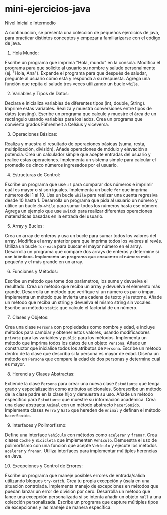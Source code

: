 # mini-ejercicios-java




Nivel Inicial e Intermedio


A continuación, se presenta una colección de pequeños ejercicios de java, para practicar distintos conceptos y empezar a familiarizarse con el código de java.


1. Hola Mundo:


Escribe un programa que imprima "Hola, mundo" en la consola.
Modifica el programa para que solicite al usuario su nombre y salude personalmente (ej. "Hola, Ana").
Expande el programa para que después de saludar, pregunte al usuario cómo está y responda a su respuesta.
Agrega una función que repita el saludo tres veces utilizando un bucle `while`.


2. Variables y Tipos de Datos:


Declara e inicializa variables de diferentes tipos (int, double, String).
Imprime estas variables.
Realiza y muestra conversiones entre tipos de datos (casting).
Escribe un programa que calcule y muestre el área de un rectángulo usando variables para los lados.
Crea un programa que convierta grados Fahrenheit a Celsius y viceversa.


3. Operaciones Básicas:


Realiza y muestra el resultado de operaciones básicas (suma, resta, multiplicación, división).
Añade operaciones de módulo y elevación a potencia.
Crea un calculador simple que acepte entradas del usuario y realice estas operaciones.
Implementa un sistema simple para calcular el promedio de cinco números ingresados por el usuario.


4. Estructuras de Control:


Escribe un programa que use `if` para comparar dos números e imprimir cuál es mayor o si son iguales.
Implementa un bucle `for` que imprima números del 1 al 10.
Usa un bucle `while` para realizar una cuenta regresiva desde 10 hasta 1.
Desarrolla un programa que pida al usuario un número y utilice un bucle `do-while` para sumar todos los números hasta ese número.
Agrega un ejemplo que use `switch` para realizar diferentes operaciones matemáticas basadas en la entrada del usuario.


5. Array y Bucles:


Crea un array de enteros y usa un bucle para sumar todos los valores del array.
Modifica el array anterior para que imprima todos los valores al revés.
Utiliza un bucle `for-each` para buscar el mayor número en el array.
Desarrolla un programa que compare dos arrays de enteros y determine si son idénticos.
Implementa un programa que encuentre el número más pequeño y el más grande en un array.


6. Funciones y Métodos:


Escribe un método que tome dos parámetros, los sume y devuelva el resultado.
Crea un método que reciba un array y devuelva el elemento más grande.
Desarrolla un método que verifique si un número es par o impar.
Implementa un método que invierta una cadena de texto y la retorne.
Añade un método que reciba un string y devuelva el mismo string sin vocales.
Escribe un método `static` que calcule el factorial de un número.


7. Clases y Objetos:


Crea una clase `Persona` con propiedades como nombre y edad, e incluye métodos para cambiar y obtener estos valores, usando modificadores `private` para las variables y `public` para los métodos.
Implementa un método que imprima todos los datos de un objeto `Persona`.
Añade un constructor que inicialice todos los atributos de `Persona`.
Escribe un método dentro de la clase que describa si la persona es mayor de edad.
Diseña un método en `Persona` que compare la edad de dos personas y determine cuál es mayor.


8. Herencia y Clases Abstractas:


Extiende la clase `Persona` para crear una nueva clase `Estudiante` que tenga grado y especialización como atributos adicionales.
Sobrescribe un método de la clase padre en la clase hijo y demuestra su uso.
Añade un método específico para `Estudiante` que muestre su información académica.
Crea una clase abstracta `Animal` con un método abstracto `hacerSonido`.
Implementa clases `Perro` y `Gato` que hereden de `Animal` y definan el método `hacerSonido`.


9. Interfaces y Polimorfismo:


Define una interface `Vehículo` con métodos como `acelerar` y `frenar`.
Crea clases `Coche` y `Bicicleta` que implementen `Vehículo`.
Demuestra el uso de polimorfismo con una función que acepte `Vehículo` y ejecute los métodos `acelerar` y `frenar`.
Utiliza interfaces para implementar múltiples herencias en Java.


10. Excepciones y Control de Errores:


Escribe un programa que maneje posibles errores de entrada/salida utilizando bloques `try-catch`.
Crea tu propia excepción y úsala en una situación controlada.
Implementa manejo de excepciones en métodos que puedan lanzar un error de división por cero.
Desarrolla un método que lance una excepción personalizada si se intenta añadir un objeto `null` a una colección personalizada.
Escribe un programa que capture múltiples tipos de excepciones y las maneje de manera específica.
